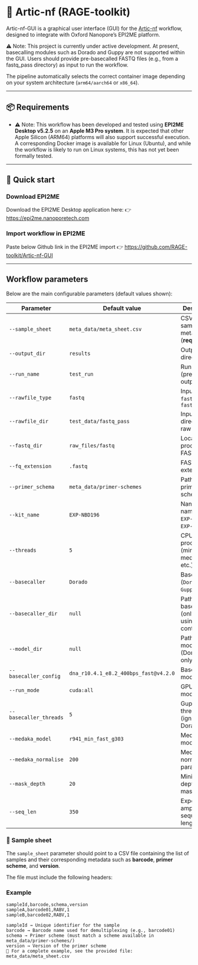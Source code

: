 # 🧬 Artic-nf (RAGE-toolkit)

Artic-nf-GUI is a graphical user interface (GUI) for the [Artic-nf]() workflow, designed to integrate with Oxford Nanopore’s EPI2ME platform.

⚠️ Note: This project is currently under active development. At present, basecalling modules such as Dorado and Guppy are not supported within the GUI. Users should provide pre-basecalled FASTQ files (e.g., from a fastq_pass directory) as input to run the workflow.

The pipeline automatically selects the correct container image depending on your system architecture (`arm64/aarch64` or `x86_64`).  

---

## 📦 Requirements

- ⚠️ Note: This workflow has been developed and tested using **EPI2ME Desktop v5.2.5** on an **Apple M3 Pro system**. It is expected that other Apple Silicon (ARM64) platforms will also support successful execution.
A corresponding Docker image is available for Linux (Ubuntu), and while the workflow is likely to run on Linux systems, this has not yet been formally tested.

---

## 🚀 Quick start

### Download EPI2ME

Download the EPI2ME Desktop application here:
👉 https://epi2me.nanoporetech.com

### Import workflow in EPI2ME

Paste below Github link in the EPI2ME import
👉 https://github.com/RAGE-toolkit/Artic-nf-GUI

---

## Workflow parameters

Below are the main configurable parameters (default values shown):

| Parameter             | Default value                                 | Description                                              |
|-----------------------|-----------------------------------------------|----------------------------------------------------------|
| `--sample_sheet`      | `meta_data/meta_sheet.csv`                    | CSV file with sample metadata (**required**)             |
| `--output_dir`        | `results`                                     | Output directory                                         |
| `--run_name`          | `test_run`                                    | Run name (prefix for outputs)                            |
| `--rawfile_type`      | `fastq`                                       | Input type: `fastq` or `fast5_pod5`                      |
| `--rawfile_dir`       | `test_data/fastq_pass`                        | Input directory for raw files                            |
| `--fastq_dir`         | `raw_files/fastq`                             | Location for processed FASTQ files                       |
| `--fq_extension`      | `.fastq`                                      | FASTQ file extension                                     |
| `--primer_schema`     | `meta_data/primer-schemes`                    | Path to primer schemes                                   |
| `--kit_name`          | `EXP-NBD196`                                  | Nanopore kit name (e.g., `EXP-NBD104`, `EXP-NBD114`)     |
| `--threads`           | `5`                                           | CPUs for processes (minimap2, medaka, etc.)              |
| `--basecaller`        | `Dorado`                                      | Basecaller (`Dorado` or `Guppy`)                         |
| `--basecaller_dir`    | `null`                                        | Path to basecaller (only if not using container)         |
| `--model_dir`         | `null`                                        | Path to models (Dorado only)                             |
| `--basecaller_config` | `dna_r10.4.1_e8.2_400bps_fast@v4.2.0`         | Basecaller model config                                  |
| `--run_mode`          | `cuda:all`                                    | GPU run mode                                             |
| `--basecaller_threads`| `5`                                           | Guppy threads (ignored for Dorado)                       |
| `--medaka_model`      | `r941_min_fast_g303`                          | Medaka model                                             |
| `--medaka_normalise`  | `200`                                         | Medaka normalisation parameter                           |
| `--mask_depth`        | `20`                                          | Minimum depth for masking                                |
| `--seq_len`           | `350`                                         | Expected amplicon sequence length                        |


### 📑 Sample sheet

The `sample_sheet` parameter should point to a CSV file containing the list of samples and their corresponding metadata such as **barcode**, **primer scheme**, and **version**.  

The file must include the following headers:


### Example

```csv
sampleId,barcode,schema,version
sampleA,barcode01,RABV,1
sampleB,barcode02,RABV,1

sampleId → Unique identifier for the sample
barcode → Barcode name used for demultiplexing (e.g., barcode01)
schema → Primer scheme (must match a scheme available in meta_data/primer-schemes/)
version → Version of the primer scheme
📌 For a complete example, see the provided file: meta_data/meta_sheet.csv
